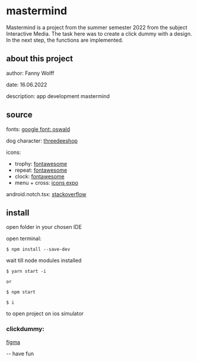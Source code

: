 # mastermind
Mastermind is a project from the summer semester 2022 from the subject Interactive Media. The task here was to create a click dummy with a design. In the next step, the functions are implemented.

## about this project
author: Fanny Wolff

date: 16.06.2022

description: app development mastermind

## source
fonts: [google font: oswald](https://fonts.google.com/specimen/Oswald)

dog character: [threedeeshop](https://threedeeshop.gumroad.com/l/jOxpm)

icons: 
  - trophy: [fontawesome](https://fontawesome.com/icons/medal?s=solid)
  - repeat: [fontawesome](https://fontawesome.com/icons/rotate-right?s=solid)
  - clock: [fontawesome](https://fontawesome.com/icons/clock?s=solid)
  - menu + cross: [icons expo](https://icons.expo.fyi)

android.notch.tsx: [stackoverflow](https://stackoverflow.com/questions/51289587/how-to-use-safeareaview-for-android-notch-devices)

## install 
open folder in your chosen IDE

open terminal:

```
$ npm install --save-dev
```
wait till node modules installed

```
$ yarn start -i

or 

$ npm start 

$ i
```

to open project on ios simulator

### clickdummy: 
[figma](https://www.figma.com/proto/swVrwkjNsG8blfEMPB6n6K/Typescript?page-id=0%3A1&node-id=2%3A3&viewport=578%2C658%2C0.25&scaling=scale-down&starting-point-node-id=2%3A3)

-- have fun
